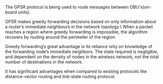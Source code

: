 The GPSR protocol is being used to route messages between OBU's(on-board units).

GPSR makes greedy forwarding decisions based on only information about a router’s immediate neighbours in the network topology.\ 
When a packet reaches a region where greedy forwarding is impossible, the algorithm recovers by routing around the perimeter of the region.

Greedy forwarding’s great advantage is its reliance only on knowledge of the forwarding node’s immediate neighbors. The state required is negligible, and
dependent on the density of nodes in the wireless network, not the total number of destinations in the network.

It has significant advantages when compared to existing protocols like distance-vector routing and link-state routing protocol.
